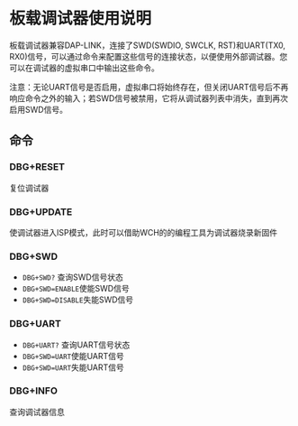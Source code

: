 # 板载调试器使用说明

板载调试器兼容DAP-LINK，连接了SWD(SWDIO, SWCLK, RST)和UART(TX0, RX0)信号，可以通过命令来配置这些信号的连接状态，以便使用外部调试器。您可以在调试器的虚拟串口中输出这些命令。

注意：无论UART信号是否启用，虚拟串口将始终存在，但关闭UART信号后不再响应命令之外的输入；若SWD信号被禁用，它将从调试器列表中消失，直到再次启用SWD信号。

## 命令

### DBG+RESET

复位调试器

### DBG+UPDATE

使调试器进入ISP模式，此时可以借助WCH的的编程工具为调试器烧录新固件

### DBG+SWD

- `DBG+SWD?` 查询SWD信号状态
- `DBG+SWD=ENABLE`使能SWD信号
- `DBG+SWD=DISABLE`失能SWD信号

### DBG+UART

- `DBG+UART?` 查询UART信号状态
- `DBG+SWD=UART`使能UART信号
- `DBG+SWD=UART`失能UART信号

### DBG+INFO

查询调试器信息